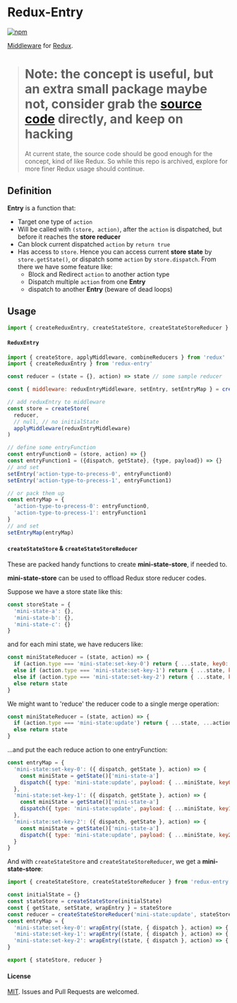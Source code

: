 # Redux-Entry

[![npm](https://img.shields.io/npm/v/redux-entry.svg)](https://www.npmjs.com/package/redux-entry)

[Middleware](http://redux.js.org/docs/advanced/Middleware.html) for [Redux](http://redux.js.org/).


> # Note: the concept is useful, but an extra small package maybe not, consider grab the [source code](source/index.js) directly, and keep on hacking
> 
> At current state, the source code should be good enough for the concept, kind of like Redux.
> So while this repo is archived, explore for more finer Redux usage should continue. 


## Definition

**Entry** is a function that:
 
 * Target one type of `action`
 * Will be called with `(store, action)`,
   after the `action` is dispatched, but before it reaches the **store reducer**
 * Can block current dispatched `action` by `return true`
 * Has access to `store`.
   Hence you can access current **store state** by `store.getState()`,
   or dispatch some `action` by `store.dispatch`. 
   From there we have some feature like:
   - Block and Redirect `action` to another action type
   - Dispatch multiple `action` from one **Entry**
   - dispatch to another **Entry** (beware of dead loops)


## Usage

```js
import { createReduxEntry, createStateStore, createStateStoreReducer } from 'redux-entry'
```


#### `ReduxEntry`

```js
import { createStore, applyMiddleware, combineReducers } from 'redux'
import { createReduxEntry } from 'redux-entry'

const reducer = (state = {}, action) => state // some sample reducer

const { middleware: reduxEntryMiddleware, setEntry, setEntryMap } = createReduxEntry() // get ReduxEntry instance

// add reduxEntry to middleware
const store = createStore(
  reducer,
  // null, // no initialState
  applyMiddleware(reduxEntryMiddleware)
)

// define some entryFunction
const entryFunction0 = (store, action) => {}
const entryFunction1 = ({dispatch, getState}, {type, payload}) => {}
// and set
setEntry('action-type-to-precess-0', entryFunction0)
setEntry('action-type-to-precess-1', entryFunction1)

// or pack them up
const entryMap = {
  'action-type-to-precess-0': entryFunction0,
  'action-type-to-precess-1': entryFunction1
}
// and set
setEntryMap(entryMap)
```


#### `createStateStore` & `createStateStoreReducer`

These are packed handy functions to create **mini-state-store**, if needed to.

**mini-state-store** can be used to offload Redux store reducer codes.

Suppose we have a store state like this:

```js
const storeState = {
  'mini-state-a': {},
  'mini-state-b': {},
  'mini-state-c': {}
}
```

and for each mini state, we have reducers like:

```js
const miniStateReducer = (state, action) => {
  if (action.type === 'mini-state:set-key-0') return { ...state, key0: 0 }
  else if (action.type === 'mini-state:set-key-1') return { ...state, key1: 1 }
  else if (action.type === 'mini-state:set-key-2') return { ...state, key2: 2 }
  else return state
}
```

We might want to 'reduce' the reducer code to a single merge operation:

```js
const miniStateReducer = (state, action) => {
  if (action.type === 'mini-state:update') return { ...state, ...action.payload }
  else return state
}
```

...and put the each reduce action to one entryFunction:

```js
const entryMap = {
  'mini-state:set-key-0': ({ dispatch, getState }, action) => {
    const miniState = getState()['mini-state-a']
    dispatch({ type: 'mini-state:update', payload: { ...miniState, key0: 0 } })
  },
  'mini-state:set-key-1': ({ dispatch, getState }, action) => {
    const miniState = getState()['mini-state-a']
    dispatch({ type: 'mini-state:update', payload: { ...miniState, key1: 1 } })
  },
  'mini-state:set-key-2': ({ dispatch, getState }, action) => {
    const miniState = getState()['mini-state-a']
    dispatch({ type: 'mini-state:update', payload: { ...miniState, key2: 2 } })
  }
}
```

And with `createStateStore` and `createStateStoreReducer`, we get a **mini-state-store**:

```js
import { createStateStore, createStateStoreReducer } from 'redux-entry'

const initialState = {}
const stateStore = createStateStore(initialState)
const { getState, setState, wrapEntry } = stateStore
const reducer = createStateStoreReducer('mini-state:update', stateStore)
const entryMap = {
  'mini-state:set-key-0': wrapEntry((state, { dispatch }, action) => { dispatch({ type: 'mini-state:update', payload: { ...state, key0: 0 } }) }),
  'mini-state:set-key-1': wrapEntry((state, { dispatch }, action) => { dispatch({ type: 'mini-state:update', payload: { ...state, key1: 1 } }) }),
  'mini-state:set-key-2': wrapEntry((state, { dispatch }, action) => { dispatch({ type: 'mini-state:update', payload: { ...state, key2: 2 } }) })
}

export { stateStore, reducer }
```


#### License

[MIT](https://wikipedia.org/wiki/MIT_License).
Issues and Pull Requests are welcomed.
